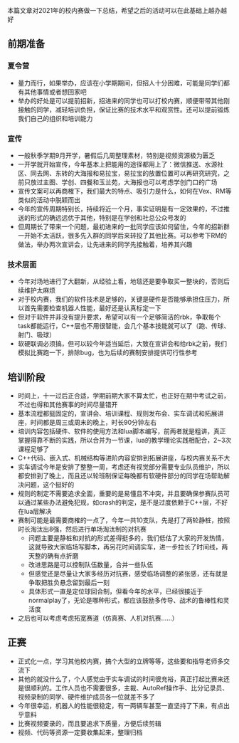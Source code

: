 
本篇文章对2021年的校内赛做一下总结，希望之后的活动可以在此基础上越办越好

## 前期准备

### 夏令营

- 量力而行，如果举办，应该在小学期期间，但招人十分困难，可能是同学们都有其他事情或者想回家吧
- 举办的好处是可以提前招新，招进来的同学也可以打校内赛，顺便带带其他刚接触的同学，减轻培训负担，保证比赛的技术水平和观赏性。还可以提前锻炼我们自己的组织和培训能力

### 宣传

- 一般秋季学期9月开学，暑假后几周整理素材，特别是视频资源极为匮乏
- 一开学就开始宣传，今年基本上把能用的途径都用上了：微信推送、水源社区、同去网、东转的大海报和易拉宝，易拉宝的放置位置可以再研究研究，之前只放过主图、学创、四餐和玉兰苑，大海报也可以考虑学创门口的广场
- 宣传文案可以再商榷下，我们最大的特点、吸引力是什么，如何在Vex、RM等类似的活动中脱颖而出
- 今年的宣传周期特别长，持续将近一个月，事实证明是有一定效果的，不过推送的形式的确远远优于其他，特别是在学创和社总公众号发的
- 但周期长了带来一个问题，最初进来的一批同学应该如何留住，今年的招新群一开始不太活跃，很多先入群的同学后来转投了其他比赛。可以参考下RM的做法，举办两次宣讲会，让先进来的同学先接触着，培养其兴趣

### 技术层面

- 今年对场地进行了大翻新，从经验上看，地毯还是要争取买一整块的，否则后续维护太麻烦
- 对于校内赛，我们的软件技术是足够的，关键是硬件是否能够承担住压力，所以首先需要检查机器人性能，最好还是认真标定一下
- 但对于软件并非没有提升要求，希望可以有一个足够简洁的rbk，争取每个task都能运行，C++层也不用很智能，会几个基本技能就可以了（跑、传球、射门、吸球）
- 软硬联调必须搞，但可以较今年适当延后，大致在宣讲会和给rbk之前，我们模拟比赛跑一下，排除bug，也为后续的赛制安排提供可行性参考

## 培训阶段

- 时间上，十一过后正合适，学期前期大家不算太忙，也正好在期中考试之前，不过也得和其他赛事的时间尽量错开
- 基本流程都挺固定的，宣讲会、培训课程、规则发布会、实车调试和拓展讲座，时间都是周三或周末的晚上，时长90分钟左右
- 培训内容包括硬件、软件的使用方法和lua脚本编写，前两者就是粗讲，真正掌握得靠不断的实践，所以合并为一节课，lua的教学理论实践相配合，2~3次课程足够了
- C++代码、嵌入式、机械结构等进阶内容安排到拓展讲座，与校内赛关系不大
- 实车调试今年是安排了整整一周，考虑还有视觉部分需要专业队员维护，所以都安排到了晚上，而且还以轮班制保证每晚都有软硬件部分的同学在场帮助解决问题，这个挺好的
- 规则的制定不需要追求全面，重要的是易懂且不冲突，并且要确保参赛队员可以通过某些办法避免犯规，如crash的判定，是不是过度依赖于C++层，不好在lua层解决
- 赛制可能是最需要商榷的一点了，今年一共10支队，先是打了两轮静桩，按照时长淘汰出8强，然后进行单场淘汰制的对抗赛
  - 问题主要是静桩和对抗的形式差得挺多的，我们低估了大家的开发热情，这就导致大家临场写脚本，再另花时间调实车，进一步拉长了时间线，两天整的确有点折磨
  - 改进思路是可以控制队伍数量，合并一些队伍
  - 但感觉还是尽量让大家多经历对抗赛，感受临场调整的紧张感，还有就是争取把胜负悬念留到最后一刻
  - 具体形式一直是定位球回合制，但看今年的水平，已经很接近于normalplay了，无论是哪种形式，都应该鼓励多传导、战术的鲁棒性和灵活度
- 之后也可以考虑考虑拓宽赛道（仿真赛、人机对抗赛……）  

## 正赛

- 正式化一点，学习其他校内赛，搞个大型的立牌等等，这些要和指导老师多交流下
- 其他的就没什么了，个人感觉由于实车调试的时间很充裕，真正打起比赛来还是很顺利的。工作人员也不需要很多，主裁、AutoRef操作手、比分记录员、视频录制的同学、硬件维护成员各一位就差不多了
- 今年很幸运，机器人的性能很稳定，有一两辆车甚至一直坚持了下来，有点出乎意料
- 比赛视频要录的，而且要追求下质量，方便后续剪辑
- 视频、代码等资源一定要收集起来，整理归档


